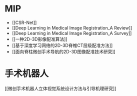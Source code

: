 # MIP
- [[CSR-Net]]
- [[Deep Learning in Medical Image Registration_A Review]]
- [[Deep Learning in Medical Image Registration_A Survey]]
- [[一种2D-3D影像配准算法]]
- [[基于深度学习网络的2D-3D脊椎CT层级配准方法]]
- [[面向脊柱微创手术导航的2D-3D图像配准技术研究]]
# 手术机器人
[[微创手术机器人立体视觉系统设计方法与引导机理研究]]